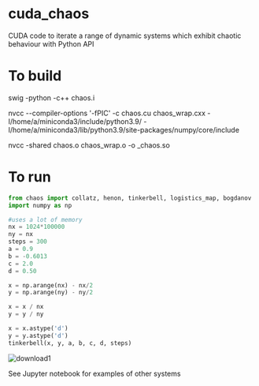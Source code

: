 # cuda_chaos
CUDA code to iterate a range of dynamic systems which exhibit chaotic behaviour with Python API

# To build

swig -python -c++ chaos.i

nvcc --compiler-options '-fPIC' -c chaos.cu chaos_wrap.cxx -I/home/a/miniconda3/include/python3.9/ -I/home/a/miniconda3/lib/python3.9/site-packages/numpy/core/include

nvcc -shared chaos.o chaos_wrap.o -o _chaos.so

# To run

```python
from chaos import collatz, henon, tinkerbell, logistics_map, bogdanov
import numpy as np

#uses a lot of memory
nx = 1024*100000
ny = nx
steps = 300
a = 0.9
b = -0.6013
c = 2.0
d = 0.50

x = np.arange(nx) - nx/2
y = np.arange(ny) - ny/2

x = x / nx
y = y / ny

x = x.astype('d')
y = y.astype('d')
tinkerbell(x, y, a, b, c, d, steps)
```
![download1](https://github.com/adw62/cuda_chaos/assets/38112687/1765b69d-8ef6-4406-ad8d-2ff9e414b247)


See Jupyter notebook for examples of other systems


